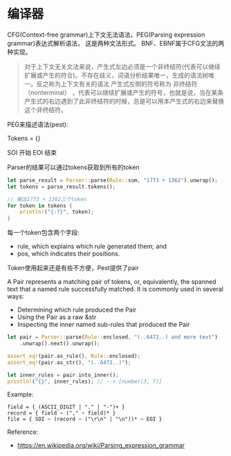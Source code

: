 
# 编译器
CFG(Context-free grammar)上下文无法语法，PEG(Parsing expression grammar)表达式解析语法， 这是两种文法形式。
BNF、EBNF属于CFG文法的两种实现。


> 对于上下文无关文法来说，产生式左边必须是一个非终结符(代表可以继续扩展或产生的符合)。不存在歧义，词语分析结果唯一，生成的语法树唯一。反之称为上下文有关的语法
> 产生式左侧的符号称为 非终结符（nonterminal） ，代表可以继续扩展或产生的符号，也就是说，当在某条产生式的右边遇到了此非终结符的时候，总是可以用本产生式的右边来替换这个非终结符。


PEG来描述语法(pest):

Tokens = {}

SOI 开始
EOI 结束



Parser的结果可以通过tokens获取到所有的token

```rust
let parse_result = Parser::parse(Rule::sum, "1773 + 1362").unwrap();
let tokens = parse_result.tokens();

// 输出1773 + 1362三个token
for token in tokens {
    println!("{:?}", token);
}
```

每一个token包含两个字段:

* rule, which explains which rule generated them; and
* pos, which indicates their positions.


Token使用起来还是有些不方便，Pest提供了pair

A Pair represents a matching pair of tokens, or, equivalently,
the spanned text that a named rule successfully matched. It is commonly used in several ways:

* Determining which rule produced the Pair
* Using the Pair as a raw &str
* Inspecting the inner named sub-rules that produced the Pair


```rust
let pair = Parser::parse(Rule::enclosed, "(..6472..) and more text")
    .unwrap().next().unwrap();

assert_eq!(pair.as_rule(), Rule::enclosed);
assert_eq!(pair.as_str(), "(..6472..)");

let inner_rules = pair.into_inner();
println!("{}", inner_rules); // --> [number(3, 7)]
```


Example:

```pest
field = { (ASCII_DIGIT | "." | "-")+ }
record = { field ~ ("," ~ field)* }
file = { SOI ~ (record ~ ("\r\n" | "\n"))* ~ EOI }
```


Reference:

* https://en.wikipedia.org/wiki/Parsing_expression_grammar

